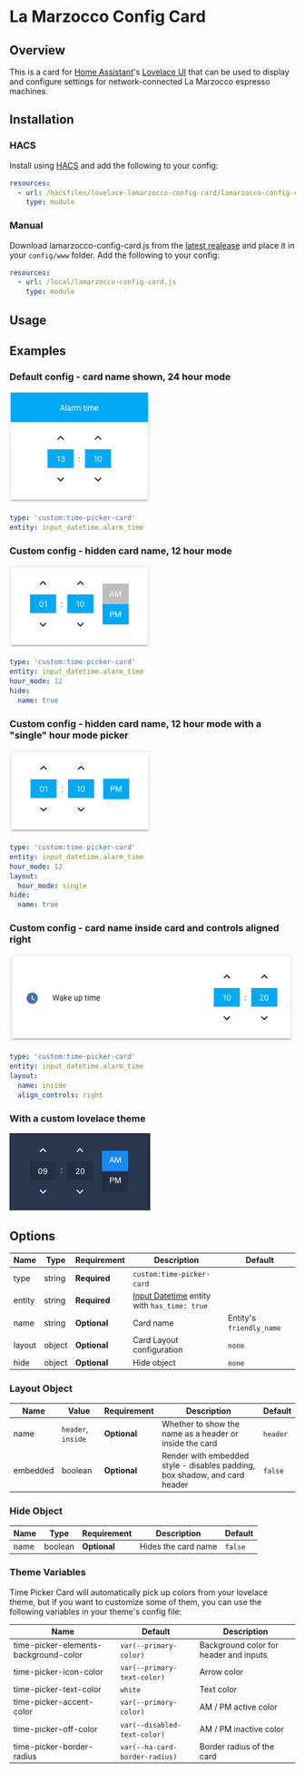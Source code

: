 # La Marzocco Config Card

## Overview

This is a card for [Home Assistant](https://www.home-assistant.io/)'s [Lovelace UI](https://www.home-assistant.io/lovelace) that can be used to display and configure settings for network-connected La Marzocco espresso machines.

## Installation

### HACS

Install using [HACS](https://hacs.xyz) and add the following to your config:

```yaml
resources:
  - url: /hacsfiles/lovelace-lamarzocco-config-card/lamarzocco-config-card.js
    type: module
```

### Manual

Download lamarzocco-config-card.js from the [latest realease](https://github.com/rccoleman/lovelace-lamarzocco-config-card/releases/latest) and place it in your `config/www` folder. Add the following to your config:

```yaml
resources:
  - url: /local/lamarzocco-config-card.js
    type: module
```

## Usage

## Examples

### Default config - card name shown, 24 hour mode

![Default theme with card name](https://raw.githubusercontent.com/GeorgeSG/lovelace-time-picker-card/master/examples/default_with_name.png)

```yaml
type: 'custom:time-picker-card'
entity: input_datetime.alarm_time
```

### Custom config - hidden card name, 12 hour mode

![Default theme with no card name](https://raw.githubusercontent.com/GeorgeSG/lovelace-time-picker-card/master/examples/default_without_name.png)

```yaml
type: 'custom:time-picker-card'
entity: input_datetime.alarm_time
hour_mode: 12
hide:
  name: true
```

### Custom config - hidden card name, 12 hour mode with a "single" hour mode picker

![Default theme with single hour mode](https://raw.githubusercontent.com/GeorgeSG/lovelace-time-picker-card/master/examples/single_hour_mode.png)

```yaml
type: 'custom:time-picker-card'
entity: input_datetime.alarm_time
hour_mode: 12
layout:
  hour_mode: single
hide:
  name: true
```

### Custom config - card name inside card and controls aligned right

![Default theme with single hour mode](https://raw.githubusercontent.com/GeorgeSG/lovelace-time-picker-card/master/examples/name_inside.png)

```yaml
type: 'custom:time-picker-card'
entity: input_datetime.alarm_time
layout:
  name: inside
  align_controls: right
```

### With a custom lovelace theme

![Custom theme](https://raw.githubusercontent.com/GeorgeSG/lovelace-time-picker-card/master/examples/custom.png)

## Options

| Name   | Type   | Requirement  | Description                                                                                               | Default                  |
| ------ | ------ | ------------ | --------------------------------------------------------------------------------------------------------- | ------------------------ |
| type   | string | **Required** | `custom:time-picker-card`                                                                                 |                          |
| entity | string | **Required** | [Input Datetime](https://www.home-assistant.io/integrations/input_datetime/) entity with `has_time: true` |                          |
| name   | string | **Optional** | Card name                                                                                                 | Entity's `friendly_name` |
| layout | object | **Optional** | Card Layout configuration                                                                                 | `none`                   |
| hide   | object | **Optional** | Hide object                                                                                               | `none`                   |

### Layout Object

| Name     | Value              | Requirement  | Description                                                                | Default  |
| -------- | ------------------ | ------------ | -------------------------------------------------------------------------- | -------- |
| name     | `header`, `inside` | **Optional** | Whether to show the name as a header or inside the card                    | `header` |
| embedded | boolean            | **Optional** | Render with embedded style - disables padding, box shadow, and card header | `false`  |

### Hide Object

| Name | Type    | Requirement  | Description         | Default |
| ---- | ------- | ------------ | ------------------- | ------- |
| name | boolean | **Optional** | Hides the card name | `false` |

### Theme Variables

Time Picker Card will automatically pick up colors from your lovelace theme, but if you want to customize some of them,
you can use the following variables in your theme's config file:

| Name                                  | Default                        | Description                            |
| ------------------------------------- | ------------------------------ | -------------------------------------- |
| time-picker-elements-background-color | `var(--primary-color)`         | Background color for header and inputs |
| time-picker-icon-color                | `var(--primary-text-color)`    | Arrow color                            |
| time-picker-text-color                | `white`                        | Text color                             |
| time-picker-accent-color              | `var(--primary-color)`         | AM / PM active color                   |
| time-picker-off-color                 | `var(--disabled-text-color)`   | AM / PM inactive color                 |
| time-picker-border-radius             | `var(--ha-card-border-radius)` | Border radius of the card              |

[maintenance-link]: https://github.com/GeorgeSG/lovelace-time-picker-card
[license-shield]: https://img.shields.io/github/license/GeorgeSG/lovelace-time-picker-card?color=brightgreen
[license-link]: https://github.com/GeorgeSG/lovelace-time-picker-card/blob/master/LICENSE
[github-icon]: http://i.imgur.com/9I6NRUm.png
[github-link]: https://github.com/GeorgeSG/
[twitter-icon]: http://i.imgur.com/wWzX9uB.png
[twitter-link]: https://twitter.com/georgesg92
